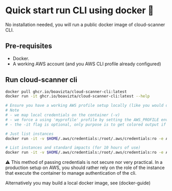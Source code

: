 # Quick start run CLI using docker 🐳

No installation needed, you will run a public docker image of cloud-scanner CLI.

## Pre-requisites

- Docker.
- A working AWS account (and you AWS CLI profile already configured)

## Run cloud-scanner cli

```sh
docker pull ghcr.io/boavizta/cloud-scanner-cli:latest
docker run -it ghcr.io/boavizta/cloud-scanner-cli:latest --help

# Ensure you have a working AWS profile setup locally (like you would do for AWS CLI)
# Note
# - we map local credentials on the container (-v)
# - we force a using 'myprofile' profile by setting the AWS_PROFILE environment variable with -e flag
# - the -it flag is optional, only purpose is to get colored output if any

# Just list instances
docker run -it -v $HOME/.aws/credentials:/root/.aws/credentials:ro -e AWS_PROFILE='myprofile' ghcr.io/boavizta/cloud-scanner-cli:latest list-instances

# List instances and standard impacts (for 10 hours of use)
docker run -it -v $HOME/.aws/credentials:/root/.aws/credentials:ro -e AWS_PROFILE='myprofile' ghcr.io/boavizta/cloud-scanner-cli:latest standard --hours-use-time 10
```

⚠ This method of passing credentials is not secure nor very practical. In a production setup on AWS, you should rather rely on the role of the instance that execute the container to manage authentication of the cli.

Alternatively you may build a local docker image, see (docker-guide)